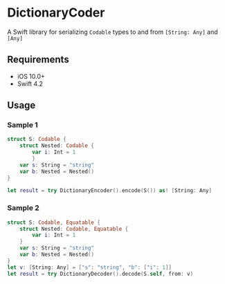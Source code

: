 # DictionaryCoder
A Swift library for serializing `Codable` types to and from `[String: Any]` and `[Any]`

## Requirements
- iOS 10.0+
- Swift 4.2

## Usage

### Sample 1
```swift
struct S: Codable {
	struct Nested: Codable {
		var i: Int = 1
		}
	var s: String = "string"
	var b: Nested = Nested()
}

let result = try DictionaryEncoder().encode(S()) as! [String: Any]
```

### Sample 2
```swift
struct S: Codable, Equatable {
	struct Nested: Codable, Equatable {
		var i: Int = 1
	}
	var s: String = "string"
	var b: Nested = Nested()
}
let v: [String: Any] = ["s": "string", "b": ["i": 1]]
let result = try DictionaryDecoder().decode(S.self, from: v)
```
